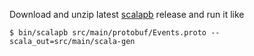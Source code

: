 Download and unzip latest [scalapb] release and run it like

    $ bin/scalapb src/main/protobuf/Events.proto --scala_out=src/main/scala-gen

[scalapb]: https://scalapb.github.io/